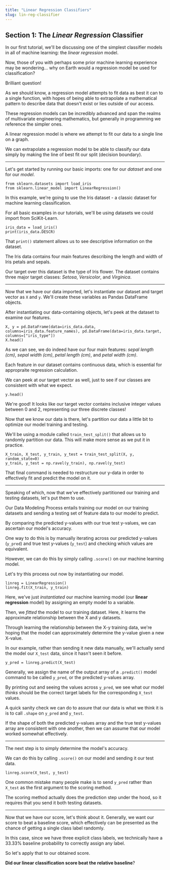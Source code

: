 ```yaml
---
title: "Linear Regression Classifiers"
slug: lin-reg-classifier
---
```


## Section 1: The *Linear Regression* Classifier

In our first tutorial, we'll be discussing one of the simplest classifier models in all of machine learning: the *linear regression* model. 

Now, those of you with perhaps some prior machine learning experience may be wondering... why on Earth would a regression model be used for classification? 

Brilliant question!

As we should know, a regression model attempts to fit data as best it can to a single function, with hopes of being able to extrapolate a mathematical pattern to describe data that doesn't exist or lies outside of our access. 

These regression models can be incredibly advanced and span the realms of multivariate engineering mathematics, but generally in programming we reference the simpler ones. 

A linear regression model is where we attempt to fit our data to a single line on a graph. 

We can extrapolate a regression model to be able to classify our data simply by making the line of best fit our split (decision boundary).

---

Let's get started by running our basic imports: one for our *dataset* and one for our *model*. 

```
from sklearn.datasets import load_iris
from sklearn.linear_model import LinearRegression()
```

In this example, we're going to use the Iris dataset - a classic dataset for machine learning classification. 

For all basic examples in our tutorials, we'll be using datasets we could import from SciKit-Learn. 

```
iris_data = load_iris()
print(iris_data.DESCR)
```

That `print()` statement allows us to see descriptive information on the dataset. 

The Iris data contains four main features describing the length and width of Iris petals and sepals. 

Our target over this dataset is the type of Iris flower. The dataset contains three major target classes: _Setosa_, _Versicolor_, and _Virginica_. 

---

Now that we have our data imported, let's instantiate our dataset and target vector as `X` and `y`. We'll create these variables as Pandas DataFrame objects. 

After instantiating our data-containing objects, let's peek at the dataset to examine our features. 

```
X, y = pd.DataFrame(data=iris_data.data, columns=iris_data.feature_names), pd.DataFrame(data=iris_data.target, columns=["iris_type"])
X.head()
```

As we can see, we do indeed have our four main features: _sepal length (cm)_, _sepal width (cm)_, _petal length (cm)_, and _petal width (cm)_. 

Each feature in our dataset contains continuous data, which is essential for appropraite regression calculation.

We can peek at our target vector as well, just to see if our classes are consistent with what we expect. 

```
y.head()
```

We're good! It looks like our target vector contains inclusive integer values between 0 and 2, representing our three discrete classes!

Now that we know our data is there, let's partition our data a little bit to optimize our model training and testing. 

We'll be using a module called `train_test_split()` that allows us to randomly partition our data. This will make more sense as we put it in practice.

```
X_train, X_test, y_train, y_test = train_test_split(X, y, random_state=0)
y_train, y_test = np.ravel(y_train), np.ravel(y_test)
```

That final command is needed to restructure our y-data in order to effectively fit and predict the model on it. 

---

Speaking of which, now that we've effectively partitioned our training and testing datasets, let's put them to use. 

Our Data Modeling Process entails training our model on our training datasets and sending a testing set of feature data to our model to predict. 

By comparing the predicted y-values with our true test y-values, we can ascertain our model's accuracy. 

One way to do this is by manually iterating across our predicted y-values (`y_pred`) and true test y-values (`y_test`) and checking which values are equivalent.

However, we can do this by simply calling `.score()` on our machine learning model. 

Let's try this process out now by instantiating our model.

```
linreg = LinearRegression()
linreg.fit(X_train, y_train)
```

Here, we've just *instantiated* our machine learning model (our **linear regression** model) by assigning an empty model to a variable.

Then, we *fitted* the model to our training dataset. Here, it learns the approximate relationship between the X and y datasets. 

Through learning the relationship between the X-y training data, we're hoping that the model can approximately determine the y-value given a new X-value. 

In our example, rather than sending it new data manually, we'll actually send the model our `X_test` data, since it hasn't seen it before. 

```
y_pred = linreg.predict(X_test)
```

Generally, we assign the name of the output array of a `.predict()` model command to be called `y_pred`, or the predicted y-values array.

By printing out and seeing the values across `y_pred`, we see what our model *thinks* should be the correct target labels for the corresponding `X_test` values.

A quick sanity check we can do to assure that our data is what we think it is is to call `.shape` on `y_pred` and `y_test`.

If the shape of both the predicted y-values array and the true test y-values array are consistent with one another, then we can assume that our model worked somewhat effectively.

---

The next step is to simply determine the model's accuracy. 

We can do this by calling `.score()` on our model and sending it our test data. 

```
linreg.score(X_test, y_test)
```

One common mistake many people make is to send `y_pred` rather than `X_test` as the first argument to the scoring method. 

The scoring method actually does the prediction step under the hood, so it requires that you send it both testing datasets. 

---

Now that we have our score, let's think about it. Generally, we want our score to beat a baseline score, which effectively can be presented as the chance of getting a single class label randomly.

In this case, since we have three explicit class labels, we technically have a 33.33% baseline probability to correctly assign any label.

So let's apply that to our obtained score. 

**Did our linear classification score beat the relative baseline**? 
